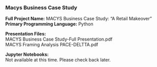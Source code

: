### Macys Business Case Study
**Full Project Name:** MACYS Business Case Study: “A Retail Makeover”    
**Primary Programming Language:**  Python  

**Presentation Files:**     
MACYS Business Case Study-Full Presentation.pdf  
MACYS Framing Analysis PACE-DELTTA.pdf  

**Jupyter Notebooks:**   
Not available at this time.  Please check back later.   

